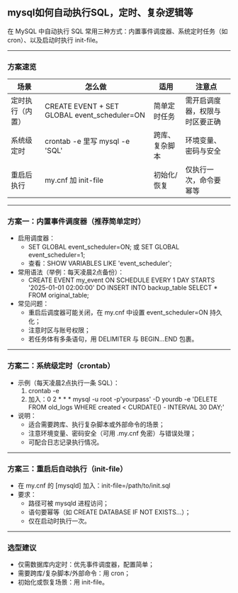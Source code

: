 ## mysql如何自动执行SQL，定时、复杂逻辑等
在 MySQL 中自动执行 SQL 常用三种方式：内置事件调度器、系统定时任务（如 cron）、以及启动时执行 init-file。

---

### 方案速览
| 场景 | 怎么做 | 适用 | 注意点 |
|---|---|---|---|
| 定时执行（内置） | CREATE EVENT + SET GLOBAL event_scheduler=ON | 简单定时任务 | 需开启调度器，权限与时区要正确  |
| 系统级定时 | crontab -e 里写 mysql -e 'SQL' | 跨库、复杂脚本 | 环境变量、密码与安全  |
| 重启后执行 | my.cnf 加 init-file | 初始化/恢复 | 仅执行一次，命令要幂等  |

---

### 方案一：内置事件调度器（推荐简单定时）
- 启用调度器：
  - SET GLOBAL event_scheduler=ON; 或 SET GLOBAL event_scheduler=1;
  - 查看：SHOW VARIABLES LIKE 'event_scheduler'; 
- 常用语法（举例：每天凌晨2点备份）：
  - CREATE EVENT my_event
    ON SCHEDULE EVERY 1 DAY STARTS '2025-01-01 02:00:00'
    DO INSERT INTO backup_table SELECT * FROM original_table;
- 常见问题：
  - 重启后调度器可能关闭，在 my.cnf 中设置 event_scheduler=ON 持久化；
  - 注意时区与账号权限；
  - 若任务体有多条语句，用 DELIMITER 与 BEGIN...END 包裹。 

---

### 方案二：系统级定时（crontab）
- 示例（每天凌晨2点执行一条 SQL）：
  1) crontab -e
  2) 加入：0 2 * * * mysql -u root -p'yourpass' -D yourdb -e 'DELETE FROM old_logs WHERE created < CURDATE() - INTERVAL 30 DAY;'
- 说明：
  - 适合需要跨库、执行复杂脚本或外部命令的场景；
  - 注意环境变量、密码安全（可用 .my.cnf 免密）与错误处理；
  - 可配合日志记录执行情况。 

---

### 方案三：重启后自动执行（init-file）
- 在 my.cnf 的 [mysqld] 加入：init-file=/path/to/init.sql
- 要求：
  - 路径可被 mysqld 进程访问；
  - 语句要幂等（如 CREATE DATABASE IF NOT EXISTS...）；
  - 仅在启动时执行一次。 

---

### 选型建议
- 仅需数据库内定时：优先事件调度器，配置简单；
- 需要跨库/复杂脚本/外部命令：用 cron；
- 初始化或恢复场景：用 init-file。


